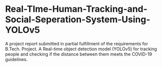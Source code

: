 # Real-TIme-Human-Tracking-and-Social-Seperation-System-Using-YOLOv5
A project report submitted in partial fulfillment of the requirements for B.Tech. Project.
A Real-time object detection model (YOLOv5) for tracking people and checking if the distance between them meets the COVID-19 guidelines.
